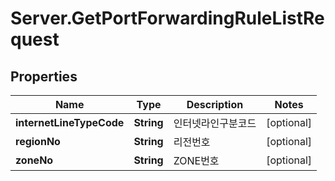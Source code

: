 # Server.GetPortForwardingRuleListRequest

## Properties
Name | Type | Description | Notes
------------ | ------------- | ------------- | -------------
**internetLineTypeCode** | **String** | 인터넷라인구분코드 | [optional] 
**regionNo** | **String** | 리전번호 | [optional] 
**zoneNo** | **String** | ZONE번호 | [optional] 


